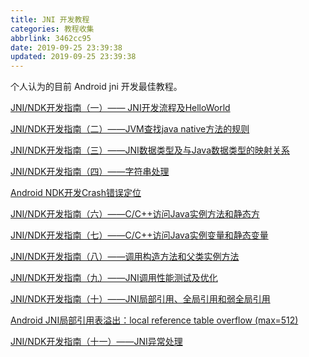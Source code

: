 ```yaml
---
title: JNI 开发教程
categories: 教程收集
abbrlink: 3462cc95
date: 2019-09-25 23:39:38
updated: 2019-09-25 23:39:38
---
```


个人认为的目前 Android jni 开发最佳教程。

<!-- more -->

[JNI/NDK开发指南（一）—— JNI开发流程及HelloWorld](https://blog.csdn.net/xyang81/article/details/41777471)

[JNI/NDK开发指南（二）——JVM查找java native方法的规则](https://blog.csdn.net/xyang81/article/details/41854185)

[JNI/NDK开发指南（三）——JNI数据类型及与Java数据类型的映射关系](https://blog.csdn.net/xyang81/article/details/42047899)

[JNI/NDK开发指南（四）——字符串处理](https://blog.csdn.net/xyang81/article/details/42066665)

[Android NDK开发Crash错误定位](https://blog.csdn.net/xyang81/article/details/42319789)

[JNI/NDK开发指南（六）——C/C++访问Java实例方法和静态方](https://blog.csdn.net/xyang81/article/details/42582213)

[JNI/NDK开发指南（七）——C/C++访问Java实例变量和静态变量](https://blog.csdn.net/xyang81/article/details/42836783)

[JNI/NDK开发指南（八）——调用构造方法和父类实例方法](https://blog.csdn.net/xyang81/article/details/44002089)

[JNI/NDK开发指南（九）——JNI调用性能测试及优化](https://blog.csdn.net/xyang81/article/details/44279725)

[JNI/NDK开发指南（十）——JNI局部引用、全局引用和弱全局引用](https://blog.csdn.net/xyang81/article/details/44657385)

[Android JNI局部引用表溢出：local reference table overflow (max=512)](https://blog.csdn.net/xyang81/article/details/44873769)

[JNI/NDK开发指南（十一）——JNI异常处理](https://blog.csdn.net/xyang81/article/details/45770551)